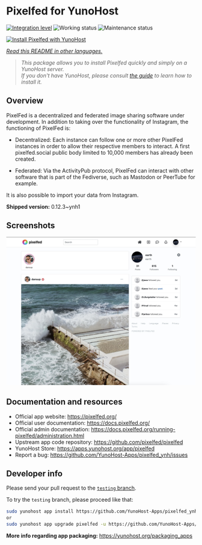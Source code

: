 <!--
N.B.: This README was automatically generated by <https://github.com/YunoHost/apps/tree/master/tools/readme_generator>
It shall NOT be edited by hand.
-->

# Pixelfed for YunoHost

[![Integration level](https://dash.yunohost.org/integration/pixelfed.svg)](https://ci-apps.yunohost.org/ci/apps/pixelfed/) ![Working status](https://ci-apps.yunohost.org/ci/badges/pixelfed.status.svg) ![Maintenance status](https://ci-apps.yunohost.org/ci/badges/pixelfed.maintain.svg)

[![Install Pixelfed with YunoHost](https://install-app.yunohost.org/install-with-yunohost.svg)](https://install-app.yunohost.org/?app=pixelfed)

*[Read this README in other languages.](./ALL_README.md)*

> *This package allows you to install Pixelfed quickly and simply on a YunoHost server.*  
> *If you don't have YunoHost, please consult [the guide](https://yunohost.org/install) to learn how to install it.*

## Overview

PixelFed is a decentralized and federated image sharing software under development.
In addition to taking over the functionality of Instagram, the functioning of PixelFed is:

* Decentralized: Each instance can follow one or more other PixelFed instances in order to allow their respective members to interact. A first pixelfed.social public body limited to 10,000 members has already been created.

* Federated: Via the ActivityPub protocol, PixelFed can interact with other software that is part of the Fediverse, such as Mastodon or PeerTube for example.

It is also possible to import your data from Instagram. 

**Shipped version:** 0.12.3~ynh1

## Screenshots

![Screenshot of Pixelfed](./doc/screenshots/screenshots.jpg)

## Documentation and resources

- Official app website: <https://pixelfed.org/>
- Official user documentation: <https://docs.pixelfed.org/>
- Official admin documentation: <https://docs.pixelfed.org/running-pixelfed/administration.html>
- Upstream app code repository: <https://github.com/pixelfed/pixelfed>
- YunoHost Store: <https://apps.yunohost.org/app/pixelfed>
- Report a bug: <https://github.com/YunoHost-Apps/pixelfed_ynh/issues>

## Developer info

Please send your pull request to the [`testing` branch](https://github.com/YunoHost-Apps/pixelfed_ynh/tree/testing).

To try the `testing` branch, please proceed like that:

```bash
sudo yunohost app install https://github.com/YunoHost-Apps/pixelfed_ynh/tree/testing --debug
or
sudo yunohost app upgrade pixelfed -u https://github.com/YunoHost-Apps/pixelfed_ynh/tree/testing --debug
```

**More info regarding app packaging:** <https://yunohost.org/packaging_apps>
